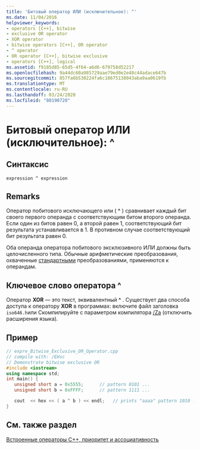 ```yaml
---
title: 'Битовый оператор ИЛИ (исключительное): ^'
ms.date: 11/04/2016
helpviewer_keywords:
- operators [C++], bitwise
- exclusive OR operator
- XOR operator
- bitwise operators [C++], OR operator
- ^ operator
- OR operator [C++], bitwise exclusive
- operators [C++], logical
ms.assetid: f9185d85-65d5-4f64-a6d6-679758d52217
ms.openlocfilehash: 9a44dc60a985729aae79ed0e2e48c44adace647b
ms.sourcegitcommit: 857fa6b530224fa6c18675138043aba9aa0619fb
ms.translationtype: MT
ms.contentlocale: ru-RU
ms.lasthandoff: 03/24/2020
ms.locfileid: "80190720"
---
```

# <a name="bitwise-exclusive-or-operator-"></a>Битовый оператор ИЛИ (исключительное): ^

## <a name="syntax"></a>Синтаксис

```
expression ^ expression
```

## <a name="remarks"></a>Remarks

Оператор побитового исключающего или ( **^** ) сравнивает каждый бит своего первого операнда с соответствующим битом второго операнда. Если один из битов равен 0, а второй равен 1, соответствующий бит результата устанавливается в 1. В противном случае соответствующий бит результата равен 0.

Оба операнда оператора побитового эксклюзивного ИЛИ должны быть целочисленного типа. Обычные арифметические преобразования, охваченные [стандартными](standard-conversions.md) преобразованиями, применяются к операндам.

## <a name="operator-keyword-for-"></a>Ключевое слово оператора ^

Оператор **XOR** — это текст, эквивалентный **^** . Существует два способа доступа к оператору **XOR** в программах: включите файл заголовка `iso646.h`или Скомпилируйте с параметром компилятора [/Za](../build/reference/za-ze-disable-language-extensions.md) (отключить расширения языка).

## <a name="example"></a>Пример

```cpp
// expre_Bitwise_Exclusive_OR_Operator.cpp
// compile with: /EHsc
// Demonstrate bitwise exclusive OR
#include <iostream>
using namespace std;
int main() {
   unsigned short a = 0x5555;      // pattern 0101 ...
   unsigned short b = 0xFFFF;      // pattern 1111 ...

   cout  << hex << ( a ^ b ) << endl;   // prints "aaaa" pattern 1010 ...
}
```

## <a name="see-also"></a>См. также раздел

[Встроенные операторы C++, приоритет и ассоциативность](../cpp/cpp-built-in-operators-precedence-and-associativity.md)

